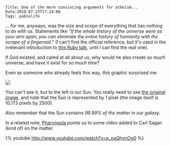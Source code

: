     Title: One of the more convincing arguments for atheism...
    Date:2010-07-23T17:24:00
    Tags: pablolife

... for me, anyways, was the size and scope of everything that has nothing to
do with us.  Statements like _"If the whole history of the universe were
as your arm span, you can eliminate the entire history of humanity with
the scrape of a fingernail."_ (I can't find the official reference, but it's
used in the irrelevant introduction to [this Ruby talk][1], until I can find
the real one).


If God existed, and cared at all about us, why would he also create _so much_
universe, and have it exist for _so much time_?

Even as someone who already feels this way, this graphic surprised me:


[![][2]][3]


You can't see it, but to the left is our Sun. You really need to see [the
original image][4], and note that the Sun is represented by 1 pixel (the image
itself is 10,173 pixels by 2500).

Also remember that the Sun contains _99.99% of the matter in our galaxy._

In a related note, [Pharyngula][5] points us to some video added to Carl Sagan
(kind of) on the matter.

{% youtube http://www.youtube.com/watch?v=p_naQhynOg0 %}

   [1]: http://railsconf.blip.tv/file/2089545/
   [2]: http://1.bp.blogspot.com/_3ys1dwfzc2w/TEo2AzYte4I/AAAAAAAAAGo/n0e1P_fj23s/s320/stars_little.jpg
   [3]: http://1.bp.blogspot.com/_3ys1dwfzc2w/TEo2AzYte4I/AAAAAAAAAGo/n0e1P_fj23s/s1600/stars_little.jpg
   [4]: http://farm5.static.flickr.com/4138/4820647230_faba1c9f3b_o.jpg
   [5]: http://www.scienceblogs.com/pharyngula
